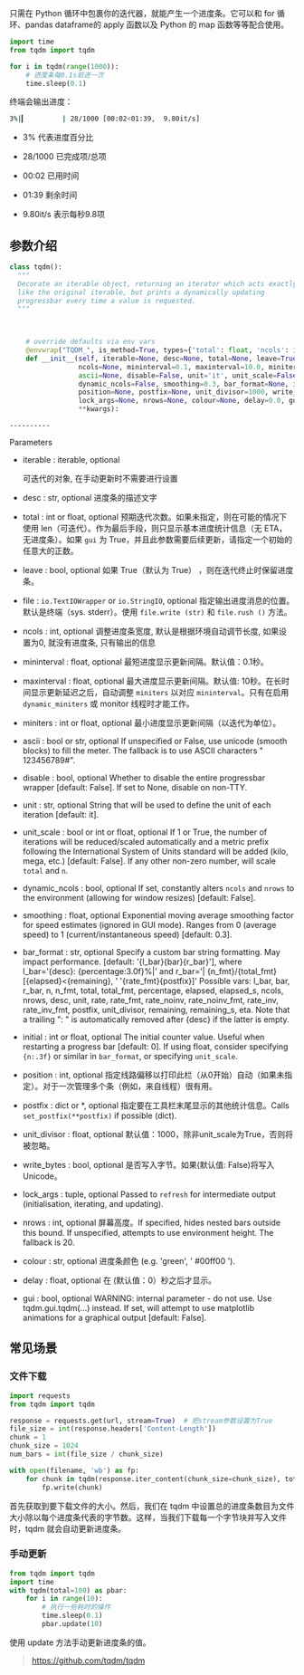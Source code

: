 

只需在 Python 循环中包裹你的迭代器，就能产生一个进度条。它可以和 for 循环、pandas dataframe的 apply 函数以及 Python 的 map 函数等等配合使用。

```python
import time
from tqdm import tqdm

for i in tqdm(range(1000)):
    # 进度条每0.1s前进一次
    time.sleep(0.1)
```

终端会输出进度：

```bash
3%|▎         | 28/1000 [00:02<01:39,  9.80it/s]
```

+ 3% 代表进度百分比
+ 28/1000 已完成项/总项 

+ 00:02 已用时间
+ 01:39 剩余时间
+ 9.80it/s 表示每秒9.8项

## 参数介绍

```python
class tqdm():
  """
  Decorate an iterable object, returning an iterator which acts exactly
  like the original iterable, but prints a dynamically updating
  progressbar every time a value is requested.
  """


    
    # override defaults via env vars
    @envwrap("TQDM_", is_method=True, types={'total': float, 'ncols': int, 'miniters': float, 'position': int, 'nrows': int})
    def __init__(self, iterable=None, desc=None, total=None, leave=True, file=None,
                 ncols=None, mininterval=0.1, maxinterval=10.0, miniters=None,
                 ascii=None, disable=False, unit='it', unit_scale=False,
                 dynamic_ncols=False, smoothing=0.3, bar_format=None, initial=0,
                 position=None, postfix=None, unit_divisor=1000, write_bytes=False,
                 lock_args=None, nrows=None, colour=None, delay=0.0, gui=False,
                 **kwargs):
```


    ----------
Parameters

+ iterable  : iterable, optional

  可迭代的对象, 在手动更新时不需要进行设置

+ desc  : str, optional
  进度条的描述文字

+ total  : int or float, optional
  预期迭代次数。如果未指定，则在可能的情况下使用 len（可迭代）。作为最后手段，则只显示基本进度统计信息（无 ETA，无进度条）。如果 `gui` 为 True，并且此参数需要后续更新，请指定一个初始的任意大的正数。

+ leave  : bool, optional
  如果 True（默认为 True） ，则在迭代终止时保留进度条。

+ file  : `io.TextIOWrapper` or `io.StringIO`, optional
  指定输出进度消息的位置。默认是终端（sys. stderr）。使用 `file.write (str)` 和 `file.rush ()` 方法。


+ ncols  : int, optional
  调整进度条宽度, 默认是根据环境自动调节长度, 如果设置为0, 就没有进度条, 只有输出的信息

+ mininterval  : float, optional
  最短进度显示更新间隔。默认值：0.1秒。

+ maxinterval  : float, optional
  最大进度显示更新间隔。默认值: 10秒。在长时间显示更新延迟之后，自动调整 `miniters` 以对应 `mininterval`。只有在启用 ` dynamic_miniters ` 或 monitor 线程时才能工作。

+ miniters  : int or float, optional
   最小进度显示更新间隔（以迭代为单位）。

+ ascii  : bool or str, optional
          If unspecified or False, use unicode (smooth blocks) to fill
          the meter. The fallback is to use ASCII characters " 123456789#".

+ disable  : bool, optional
          Whether to disable the entire progressbar wrapper
          [default: False]. If set to None, disable on non-TTY.
      
+ unit  : str, optional
          String that will be used to define the unit of each iteration
          [default: it].
      
+ unit_scale  : bool or int or float, optional
          If 1 or True, the number of iterations will be reduced/scaled
          automatically and a metric prefix following the
          International System of Units standard will be added
          (kilo, mega, etc.) [default: False]. If any other non-zero
          number, will scale `total` and `n`.
      
+ dynamic_ncols  : bool, optional
          If set, constantly alters `ncols` and `nrows` to the
          environment (allowing for window resizes) [default: False].
      
+ smoothing  : float, optional
          Exponential moving average smoothing factor for speed estimates
          (ignored in GUI mode). Ranges from 0 (average speed) to 1
          (current/instantaneous speed) [default: 0.3].
      
+ bar_format  : str, optional
          Specify a custom bar string formatting. May impact performance.
          [default: '{l_bar}{bar}{r_bar}'], where
          l_bar='{desc}: {percentage:3.0f}%|' and
          r_bar='| {n_fmt}/{total_fmt} [{elapsed}<{remaining}, '
              '{rate_fmt}{postfix}]'
          Possible vars: l_bar, bar, r_bar, n, n_fmt, total, total_fmt,
              percentage, elapsed, elapsed_s, ncols, nrows, desc, unit,
              rate, rate_fmt, rate_noinv, rate_noinv_fmt,
              rate_inv, rate_inv_fmt, postfix, unit_divisor,
              remaining, remaining_s, eta.
          Note that a trailing ": " is automatically removed after {desc}
          if the latter is empty.
      
+ initial  : int or float, optional
          The initial counter value. Useful when restarting a progress
          bar [default: 0]. If using float, consider specifying `{n:.3f}`
          or similar in `bar_format`, or specifying `unit_scale`.
      
+ position  : int, optional
    指定线路偏移以打印此栏（从0开始）自动（如果未指定）。对于一次管理多个条（例如，来自线程）很有用。
      
+ postfix  : dict or *, optional
     指定要在工具栏末尾显示的其他统计信息。Calls `set_postfix(**postfix)` if possible (dict).
      
+ unit_divisor  : float, optional
     默认值：1000，除非unit_scale为True，否则将被忽略。
      
+ write_bytes  : bool, optional
     是否写入字节。如果(默认值: False)将写入 Unicode。
      
+ lock_args  : tuple, optional
          Passed to `refresh` for intermediate output
          (initialisation, iterating, and updating).
      
+ nrows  : int, optional
     屏幕高度。If specified, hides nested bars outside this
          bound. If unspecified, attempts to use environment height.
          The fallback is 20.
      
+ colour  : str, optional
     进度条颜色 (e.g. 'green', ' #00ff00 ').
      
+ delay  : float, optional
     在 (默认值：0）秒之后才显示。
      
+ gui  : bool, optional
          WARNING: internal parameter - do not use.
          Use tqdm.gui.tqdm(...) instead. If set, will attempt to use
          matplotlib animations for a graphical output [default: False].

## 常见场景

### 文件下载

```python
import requests
from tqdm import tqdm

response = requests.get(url, stream=True)  # 把stream参数设置为True
file_size = int(response.headers['Content-Length'])
chunk = 1
chunk_size = 1024
num_bars = int(file_size / chunk_size)

with open(filename, 'wb') as fp:
    for chunk in tqdm(response.iter_content(chunk_size=chunk_size), total=num_bars, unit='KB', desc=filename, leave=True): 
        fp.write(chunk)
```

首先获取到要下载文件的大小。然后，我们在 tqdm 中设置总的进度条数目为文件大小除以每个进度条代表的字节数。这样，当我们下载每一个字节块并写入文件时，tqdm 就会自动更新进度条。

### 手动更新

```python
from tqdm import tqdm
import time
with tqdm(total=100) as pbar:
    for i in range(10):
        # 执行一些耗时的操作
        time.sleep(0.1)
        pbar.update(10)
```

使用 update 方法手动更新进度条的值。





> https://github.com/tqdm/tqdm